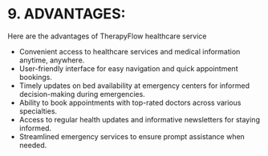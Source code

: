 # **9. ADVANTAGES:**
Here are the advantages of TherapyFlow healthcare service
- Convenient access to healthcare services and medical information anytime, anywhere.
- User-friendly interface for easy navigation and quick appointment bookings.
- Timely updates on bed availability at emergency centers for informed decision-making during emergencies.
- Ability to book appointments with top-rated doctors across various specialties.
- Access to regular health updates and informative newsletters for staying informed.
- Streamlined emergency services to ensure prompt assistance when needed.
